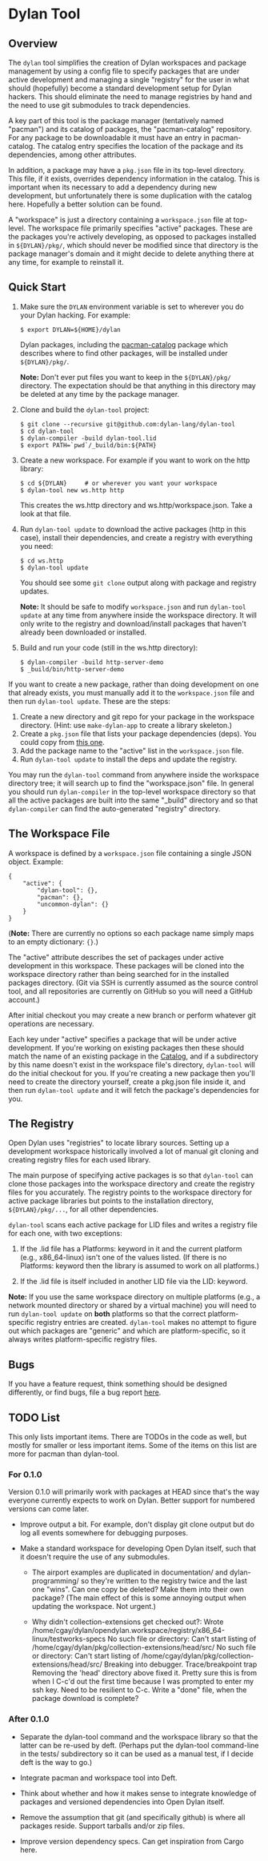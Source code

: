 # Dylan Tool

## Overview

The `dylan` tool simplifies the creation of Dylan workspaces and
package management by using a config file to specify packages that are
under active development and managing a single "registry" for the user
in what should (hopefully) become a standard development setup for
Dylan hackers. This should eliminate the need to manage registries by
hand and the need to use git submodules to track dependencies.

A key part of this tool is the package manager (tentatively named
"pacman") and its catalog of packages, the "pacman-catalog"
repository. For any package to be downloadable it must have an entry
in pacman-catalog. The catalog entry specifies the location of the
package and its dependencies, among other attributes.

In addition, a package may have a `pkg.json` file in its top-level
directory. This file, if it exists, overrides dependency information
in the catalog. This is important when its necessary to add a
dependency during new development, but unfortunately there is some
duplication with the catalog here. Hopefully a better solution can be
found.

A "workspace" is just a directory containing a `workspace.json` file
at top-level. The workspace file primarily specifies "active"
packages. These are the packages you're actively developing, as
opposed to packages installed in `${DYLAN}/pkg/`, which should never
be modified since that directory is the package manager's domain and
it might decide to delete anything there at any time, for example to
reinstall it.

## Quick Start

1.  Make sure the `DYLAN` environment variable is set to wherever you
    do your Dylan hacking. For example:

        $ export DYLAN=${HOME}/dylan

    Dylan packages, including the
    [pacman-catalog](https://github.com/cgay/pacman-catalog) package
    which describes where to find other packages, will be installed
    under `${DYLAN}/pkg/`.

    **Note:** Don't ever put files you want to keep in the
    `${DYLAN}/pkg/` directory. The expectation should be that anything
    in this directory may be deleted at any time by the package
    manager.

1.  Clone and build the `dylan-tool` project:

        $ git clone --recursive git@github.com:dylan-lang/dylan-tool
        $ cd dylan-tool
        $ dylan-compiler -build dylan-tool.lid
        $ export PATH=`pwd`/_build/bin:${PATH}

1.  Create a new workspace. For example if you want to work on the
    http library:

        $ cd ${DYLAN}     # or wherever you want your workspace
        $ dylan-tool new ws.http http

    This creates the ws.http directory and ws.http/workspace.json.
    Take a look at that file.

1.  Run `dylan-tool update` to download the active packages (http in
    this case), install their dependencies, and create a registry with
    everything you need:

        $ cd ws.http
        $ dylan-tool update

    You should see some `git clone` output along with package and
    registry updates.

    **Note:** It should be safe to modify `workspace.json` and run
    `dylan-tool update` at any time from anywhere inside the workspace
    directory. It will only write to the registry and download/install
    packages that haven't already been downloaded or installed.

1.  Build and run your code (still in the ws.http directory):

        $ dylan-compiler -build http-server-demo
        $ _build/bin/http-server-demo

If you want to create a new package, rather than doing development on
one that already exists, you must manually add it to the
`workspace.json` file and then run `dylan-tool update`. These are the
steps:

1.  Create a new directory and git repo for your package in the
    workspace directory. (Hint: use `make-dylan-app` to create a
    library skeleton.)
1.  Create a `pkg.json` file that lists your package dependencies
    (deps). You could copy from
    [this one](https://github.com/cgay/dylan-tool/blob/master/pkg.json).
1.  Add the package name to the "active" list in the `workspace.json`
    file.
1.  Run `dylan-tool update` to install the deps and update the
    registry.

You may run the `dylan-tool` command from anywhere inside the
workspace directory tree; it will search up to find the
"workspace.json" file.  In general you should run `dylan-compiler` in
the top-level workspace directory so that all the active packages are
built into the same "_build" directory and so that `dylan-compiler`
can find the auto-generated "registry" directory.

## The Workspace File

A workspace is defined by a `workspace.json` file containing a single
JSON object. Example:

    {
        "active": {
            "dylan-tool": {},
            "pacman": {},
            "uncommon-dylan": {}
        }
    }

(**Note:** There are currently no options so each package name simply
maps to an empty dictionary: `{}`.)

The "active" attribute describes the set of packages under active
development in this workspace. These packages will be cloned into the
workspace directory rather than being searched for in the installed
packages directory. (Git via SSH is currently assumed as the source
control tool, and all repositories are currently on GitHub so you will
need a GitHub account.)

After initial checkout you may create a new branch or perform whatever
git operations are necessary.

Each key under "active" specifies a package that will be under active
development. If you're working on existing packages then these should
match the name of an existing package in the
[Catalog](https://github.com/cgay/pacman-catalog), and if a
subdirectory by this name doesn't exist in the workspace file's
directory, `dylan-tool` will do the initial checkout for you. If
you're creating a new package then you'll need to create the directory
yourself, create a pkg.json file inside it, and then run `dylan-tool
update` and it will fetch the package's dependencies for you.

## The Registry

Open Dylan uses "registries" to locate library sources. Setting up a
development workspace historically involved a lot of manual git
cloning and creating registry files for each used library.

The main purpose of specifying active packages is so that `dylan-tool`
can clone those packages into the workspace directory and create the
registry files for you accurately.  The registry points to the
workspace directory for active package libraries but points to the
installation directory, `${DYLAN}/pkg/...`, for all other
dependencies.

`dylan-tool` scans each active package for LID files and writes a
registry file for each one, with two exceptions:

1. If the .lid file has a Platforms: keyword in it and the current
   platform (e.g., x86_64-linux) isn't one of the values listed. (If
   there is no Platforms: keyword then the library is assumed to work
   on all platforms.)

1. If the .lid file is itself included in another LID file via the
   LID: keyword.

**Note:** If you use the same workspace directory on multiple
platforms (e.g., a network mounted directory or shared by a virtual
machine) you will need to run `dylan-tool update` on **both**
platforms so that the correct platform-specific registry entries are
created.  `dylan-tool` makes no attempt to figure out which packages
are "generic" and which are platform-specific, so it always writes
platform-specific registry files.

## Bugs

If you have a feature request, think something should be designed
differently, or find bugs, file a bug report
[here](https://github.com/cgay/dylan-tool/issues).

## TODO List

This only lists important items. There are TODOs in the code as well,
but mostly for smaller or less important items. Some of the items on
this list are more for pacman than dylan-tool.

### For 0.1.0

Version 0.1.0 will primarily work with packages at HEAD since that's
the way everyone currently expects to work on Dylan.  Better support
for numbered versions can come later.

* Improve output a bit. For example, don't display git clone output
  but do log all events somewhere for debugging purposes.

* Make a standard workspace for developing Open Dylan itself, such
  that it doesn't require the use of any submodules.

  - The airport examples are duplicated in documentation/ and
    dylan-programming/ so they're written to the registry twice and
    the last one "wins". Can one copy be deleted?  Make them into
    their own package? (The main effect of this is some annoying
    output when updating the workspace. Not urgent.)

  - Why didn't collection-extensions get checked out?:
    Wrote /home/cgay/dylan/opendylan.workspace/registry/x86_64-linux/testworks-specs
    No such file or directory: Can't start listing of /home/cgay/dylan/pkg/collection-extensions/head/src/
    No such file or directory: Can't start listing of /home/cgay/dylan/pkg/collection-extensions/head/src/
    Breaking into debugger.
    Trace/breakpoint trap
    Removing the 'head' directory above fixed it. Pretty sure this is from when I C-c'd out
    the first time because I was prompted to enter my ssh key. Need to be resilient to C-c.
    Write a "done" file, when the package download is complete?


### After 0.1.0

* Separate the dylan-tool command and the workspace library so that
  the latter can be re-used by deft. (Perhaps put the dylan-tool
  command-line in the tests/ subdirectory so it can be used as a
  manual test, if I decide deft is the way to go.)

* Integrate pacman and workspace tool into Deft.

* Think about whether and how it makes sense to integrate knowledge of
  packages and versioned dependencies into Open Dylan itself.

* Remove the assumption that git (and specifically github) is where
  all packages reside. Support tarballs and/or zip files.

* Improve version dependency specs. Can get inspiration from Cargo
  here.
